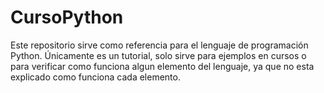 # CursoPython
Este repositorio sirve como referencia para el lenguaje de programación Python. Únicamente es un tutorial, solo sirve para ejemplos en cursos o para verificar como funciona algun elemento del lenguaje, ya que no esta explicado como funciona cada elemento.
